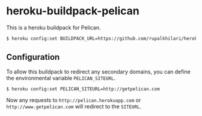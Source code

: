 heroku-buildpack-pelican
========================

This is a heroku buildpack for Pelican.

```bash
$ heroku config:set BUILDPACK_URL=https://github.com/rupalkhilari/heroku-buildpack-pelican
```

## Configuration

To allow this buildpack to redirect any secondary domains, you can define the
environmental variable `PELICAN_SITEURL`.

```heroku
$ heroku config:set PELICAN_SITEURL=http://getpelican.com
```

Now any requests to `http://pelican.herokuapp.com` or `http://www.getpelican.com` will redirect to the `SITEURL`.

